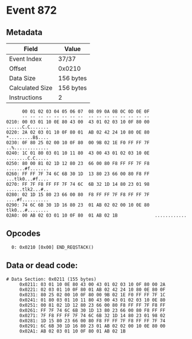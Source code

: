 # Event 872

## Metadata

| Field           | Value     |
|-----------------|-----------|
| Event Index     | 37/37     |
| Offset          | 0x0210    |
| Data Size       | 156 bytes |
| Calculated Size | 156 bytes |
| Instructions    | 2         |

```
      00 01 02 03 04 05 06 07  08 09 0A 0B 0C 0D 0E 0F
      -- -- -- -- -- -- -- --  -- -- -- -- -- -- -- --
0210: 00 03 01 10 0E 80 43 00  43 01 02 03 10 0F 80 00  ......C.C.......
0220: 2A 02 03 01 10 0F 80 01  AB 02 42 24 10 80 0E 80  *.........B$....
0230: 0F 80 25 02 00 10 0F 80  00 9B 02 1E F0 FF FF 7F  ..%.............
0240: 1C 01 80 03 01 10 11 80  43 00 43 01 02 03 10 0E  ........C.C.....
0250: 80 00 81 02 1D 12 80 23  66 00 80 F8 FF FF 7F F8  .......#f.......
0260: FF FF 7F 74 6C 6B 30 1D  13 80 23 66 00 80 F8 FF  ...tlk0...#f....
0270: FF 7F F8 FF FF 7F 74 6C  6B 32 1D 14 80 23 01 98  ......tlk2...#..
0280: 02 1D 15 80 23 66 00 80  F8 FF FF 7F F8 FF FF 7F  ....#f..........
0290: 74 6C 6B 30 1D 16 80 23  01 AB 02 02 00 10 0E 80  tlk0...#........
02A0: 00 AB 02 03 01 10 0F 80  01 AB 02 1B              ............    
```

## Opcodes

```
  0: 0x0210 [0x00] END_REQSTACK()
```

## Data or dead code:

```
# Data Section: 0x0211 (155 bytes)
     0x0211: 03 01 10 0E 80 43 00 43 01 02 03 10 0F 80 00 2A
     0x0221: 02 03 01 10 0F 80 01 AB 02 42 24 10 80 0E 80 0F
     0x0231: 80 25 02 00 10 0F 80 00 9B 02 1E F0 FF FF 7F 1C
     0x0241: 01 80 03 01 10 11 80 43 00 43 01 02 03 10 0E 80
     0x0251: 00 81 02 1D 12 80 23 66 00 80 F8 FF FF 7F F8 FF
     0x0261: FF 7F 74 6C 6B 30 1D 13 80 23 66 00 80 F8 FF FF
     0x0271: 7F F8 FF FF 7F 74 6C 6B 32 1D 14 80 23 01 98 02
     0x0281: 1D 15 80 23 66 00 80 F8 FF FF 7F F8 FF FF 7F 74
     0x0291: 6C 6B 30 1D 16 80 23 01 AB 02 02 00 10 0E 80 00
     0x02A1: AB 02 03 01 10 0F 80 01 AB 02 1B
```
